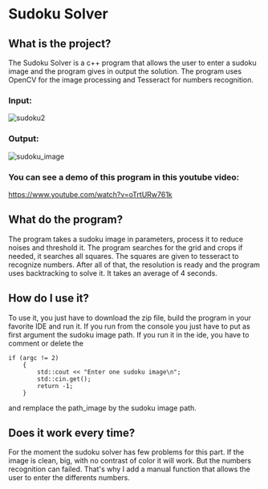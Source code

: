 # Sudoku Solver
## What is the project?
The Sudoku Solver is a c++ program that allows the user to enter a sudoku image and the program gives in output the solution. The program uses OpenCV for the image
processing and Tesseract for numbers recognition.

### Input:
![sudoku2](https://user-images.githubusercontent.com/93351393/211330981-d95aa652-090a-456e-b4c5-bc9a2e0c4939.png)
### Output:
![sudoku_image](https://user-images.githubusercontent.com/93351393/211331298-118b821e-22b7-4d52-b20b-105d9960af4d.png)

### You can see a demo of this program in this youtube video: 
https://www.youtube.com/watch?v=oTrtURw761k

## What do the program?
The program takes a sudoku image in parameters, process it to reduce noises and threshold it. The program searches for the grid and crops if needed, it searches all squares. The squares are given to tesseract to recognize numbers. After all of that, the resolution is ready and the program uses backtracking to solve it.
It takes an average of 4 seconds.

## How do I use it?
To use it, you just have to download the zip file, build the program in your favorite IDE and run it. If you run from the console you just have to put as first 
argument the sudoku image path. If you run it in the ide, you have to comment or delete the 
```
if (argc != 2)
	{
		std::cout << "Enter one sudoku image\n";
		std::cin.get();
		return -1;
	}
 ```
 and remplace the path_image by the sudoku image path.
 
 ## Does it work every time?
 For the moment the sudoku solver has few problems for this part. If the image is clean, big, with no contrast of color it will work.
 But the numbers recognition can failed. That's why I add a manual function that allows the user to enter the differents numbers.
